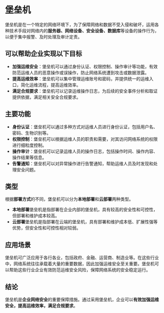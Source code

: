 # 堡垒机

堡垒机是在一个特定的网络环境下，为了保障网络和数据不受入侵和破坏，运用各种技术手段对网络内的**服务器、网络设备、安全设备、数据库**等设备的操作行为，以便于集中报警、及时处理及审计定责。

## 可以帮助企业实现以下目标

- **加强运维安全**：堡垒机可以通过身份认证、权限控制、操作审计等功能，有效防范运维人员的恶意操作或误操作，防止网络系统遭到攻击或数据泄露。
- **提高运维效率**：堡垒机可以集中管理运维账号和密码，并提供统一的运维入口，简化运维流程，提高运维效率。
- **满足合规要求**：堡垒机可以记录运维操作日志，为后续的安全事件分析和取证提供依据，满足相关安全合规要求。

## 主要功能

- **身份认证**：堡垒机可以通过多种方式对运维人员进行身份认证，包括用户名、密码、生物识别等。
- **权限控制**：堡垒机可以根据运维人员的职责和需要，对其访问网络系统的权限进行细粒度控制。
- **操作审计**：堡垒机可以记录运维人员的操作日志，包括操作时间、操作内容、操作结果等信息。
- **告警通知**：堡垒机可以对异常操作进行告警通知，帮助运维人员及时发现和处理安全问题。

## 类型

根据**部署方式**的不同，堡垒机可以分为**本地部署**和**云部署**两种类型。

- **本地部署**堡垒机是指部署在企业内部的堡垒机，具有较高的安全性和可控性，但部署和维护成本较高。
- **云部署**堡垒机是指部署在云端的堡垒机，具有部署和维护成本低、扩展性强等优势，但安全性和可控性相对较弱。

## 应用场景

堡垒机可广泛应用于各行各业，包括政府、金融、运营商、制造业等。在这些行业中，网络系统往往承载着大量的重要数据，因此加强运维安全至关重要。堡垒机可以帮助这些行业企业有效防范运维安全风险，保障网络系统的安全稳定运行。

## 结论

堡垒机是**企业网络安全**的重要保障措施。通过采用堡垒机，企业可以**有效加强运维安全，提高运维效率，满足合规要求**。